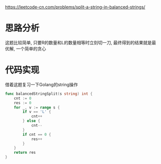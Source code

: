 https://leetcode-cn.com/problems/split-a-string-in-balanced-strings/

# 思路分析
这题比较简单, 只要R的数量和L的数量相等时立刻切一刀, 最终得到的结果就是最优解, 一个简单的贪心

# 代码实现
借着这题复习一下Golang的string操作
```go
func balancedStringSplit(s string) int {
    cnt := 0
    res := 0
    for _, v := range s {
        if v == 'L' {
            cnt++
        } else {
            cnt--
        }
        if cnt == 0 {
            res++
        }
    }
    return res
}
```
